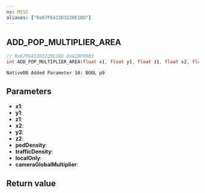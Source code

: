 ```yaml
---
ns: MISC
aliases: ["0x67F6413D3220E18D"]
---
```

## ADD_POP_MULTIPLIER_AREA

```c
// 0x67F6413D3220E18D 0x42BF09B3
int ADD_POP_MULTIPLIER_AREA(float x1, float y1, float z1, float x2, float y2, float z2, float pedDensity, float trafficDensity, BOOL localOnly, BOOL cameraGlobalMultiplier);
```

```
NativeDB Added Parameter 10: BOOL p9
```

## Parameters
* **x1**: 
* **y1**: 
* **z1**: 
* **x2**: 
* **y2**: 
* **z2**: 
* **pedDensity**: 
* **trafficDensity**: 
* **localOnly**: 
* **cameraGlobalMultiplier**: 

## Return value
